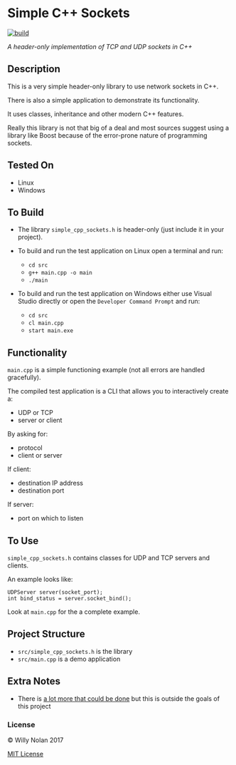 # Simple C++ Sockets
[![build](https://github.com/ChrisIdema/cpp_sockets/actions/workflows/ci.yml/badge.svg?branch=non_blocking)](https://github.com/ChrisIdema/cpp_sockets/actions/workflows/ci.yml)

*A header-only implementation of TCP and UDP sockets in C++*

## Description
This is a very simple header-only library to use network sockets in C++.

There is also a simple application to demonstrate its functionality.

It uses classes, inheritance and other modern C++ features.

Really this library is not that big of a deal and most sources suggest using a library like Boost because of the error-prone nature of programming sockets. 

## Tested On
- Linux
- Windows

## To Build
- The library `simple_cpp_sockets.h` is header-only (just include it in your project).

- To build and run the test application on Linux open a terminal and run:
    - `cd src`
    - `g++ main.cpp -o main`
    - `./main`

- To build and run the test application on Windows either use Visual Studio directly or open the `Developer Command Prompt` and run:
    - `cd src`
    - `cl main.cpp`
    - `start main.exe`

## Functionality
`main.cpp` is a simple functioning example (not all errors are handled gracefully). 

The compiled test application is a CLI that allows you to interactively create a:

- UDP or TCP
- server or client

By asking for:
- protocol
- client or server

If client:
- destination IP address
- destination port

If server:
- port on which to listen



## To Use
`simple_cpp_sockets.h` contains classes for UDP and TCP servers and clients.

An example looks like:
```
UDPServer server(socket_port);
int bind_status = server.socket_bind();
```
Look at `main.cpp` for the a complete example.

## Project Structure
- `src/simple_cpp_sockets.h` is the library
- `src/main.cpp` is a demo application

## Extra Notes
- There is [a lot more that could be done](https://beej.us/guide/bgnet/) but this is outside the goals of this project
	
### License

:copyright: Willy Nolan 2017

[MIT License](http://en.wikipedia.org/wiki/MIT_License)
